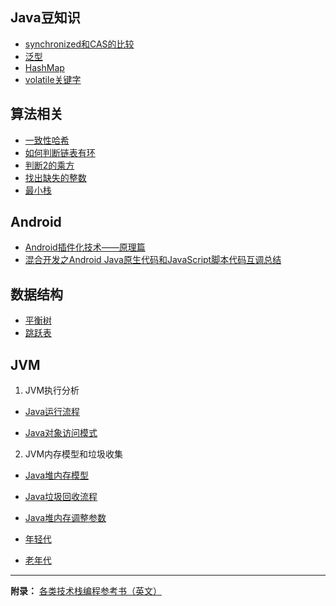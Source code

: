 ## Java豆知识

- [synchronized和CAS的比较](/cashe-synchronized-de-bi-jiao.md)
- [泛型](/fan-xing.md)
- [HashMap](/hashmap.md)
- [volatile关键字](/volatileguan-jian-zi.md)

## 算法相关

- [一致性哈希](/yi-zhi-xing-ha-xi.md)
- [如何判断链表有环](https://mp.weixin.qq.com/s?__biz=MzIxMjE5MTE1Nw==&mid=2653189798&idx=1&sn=c35c259d0a4a26a2ee6205ad90d0b2e1&chksm=8c99047cbbee8d6a452fbb171133551553a825c83fb8b0cc66210dcda842c61157a07baaeb6b&scene=21#wechat_redirect)
- [判断2的乘方](https://mp.weixin.qq.com/s?__biz=MzIxMjE5MTE1Nw==&mid=2653190199&idx=1&sn=3d22e6bc95b66635dd6a36c5900ac401&chksm=8c990aedbbee83fb2ddbbc6f2ff932f2a1358b9882e42a142f80a60f6afd8373d495d07046e3&scene=21#wechat_redirect)
- [找出缺失的整数](/zhao-chu-que-shi-de-zheng-shu.md) 
- [最小栈](/zui-xiao-zhan.md)

## Android

- [Android插件化技术——原理篇](https://mp.weixin.qq.com/s/Uwr6Rimc7Gpnq4wMFZSAag)
- [混合开发之Android Java原生代码和JavaScript脚本代码互调总结](/hun-he-kai-fa-zhi-android-java-yuan-sheng-dai-ma-he-javascript-jiao-ben-dai-ma-hu-diao-zong-jie.md)

## 数据结构

- [平衡树](/ping-heng-shu.md)
- [跳跃表](/tiao-yue-biao.md)

## JVM

1. JVM执行分析

 - [Java运行流程](/javanei-cun-mo-xing.md)

 - [Java对象访问模式](/javadui-xiang-fang-wen-mo-shi.md)

2. JVM内存模型和垃圾收集

 - [Java堆内存模型](/jvmla-ji-shou-ji-ff08-java-dui-nei-cun-mo-xing-ff09.md)

 - [Java垃圾回收流程](/jvmla-ji-shou-ji-ff08-java-la-ji-hui-shou-liu-cheng-ff09.md)

 - [Java堆内存调整参数](/jvmla-ji-shou-ji-ff08-java-dui-nei-cun-diao-zheng-can-shu-ff09.md)

 - [年轻代](/jvm06jvm-la-ji-shou-ji-ff08-nian-qing-dai-ff09.md)

 - [老年代](/jvmjvm-la-ji-shou-ji-ff08-lao-nian-dai-ff09.md)

---

**附录：** [各类技术栈编程参考书（英文）](http://goalkicker.com/) 
